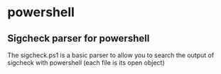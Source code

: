 # powershell

## Sigcheck parser for powershell
The sigcheck.ps1 is a basic parser to allow you to search the output of sigcheck with powershell (each file is its open object)
